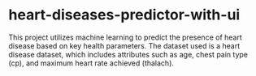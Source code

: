 # heart-diseases-predictor-with-ui
This project utilizes machine learning to predict the presence of heart disease based on key health parameters. The dataset used is a heart disease dataset, which includes attributes such as age, chest pain type (cp), and maximum heart rate achieved (thalach).
